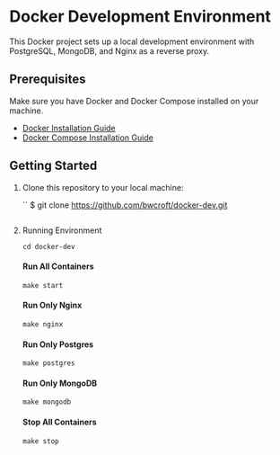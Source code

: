 # Docker Development Environment

This Docker project sets up a local development environment with PostgreSQL, MongoDB, and Nginx as a reverse proxy.

## Prerequisites

Make sure you have Docker and Docker Compose installed on your machine.

- [Docker Installation Guide](https://docs.docker.com/get-docker/)
- [Docker Compose Installation Guide](https://docs.docker.com/compose/install/)

## Getting Started

1. Clone this repository to your local machine:

    ``
    $ git clone https://github.com/bwcroft/docker-dev.git
    ```
   
2. Running Environment   
    
    ```
    cd docker-dev
    ```

    #### Run All Containers
    
    ```
    make start
    ```

    #### Run Only Nginx
    
    ```
    make nginx
    ```

    #### Run Only Postgres

    ```
    make postgres
    ```

    #### Run Only MongoDB

    ```
    make mongodb
    ```
    
    #### Stop All Containers

    ```
    make stop
    ```
